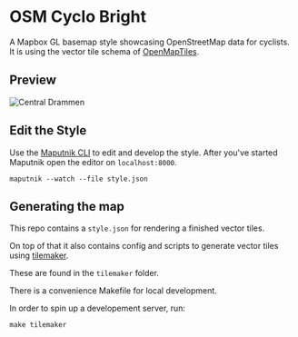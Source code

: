 # OSM Cyclo Bright
A Mapbox GL basemap style showcasing OpenStreetMap data for cyclists.
It is using the vector tile schema of [OpenMapTiles](https://github.com/openmaptiles/openmaptiles).

## Preview

![Central Drammen](screenshots/central-drammen.png)

## Edit the Style

Use the [Maputnik CLI](http://openmaptiles.org/docs/style/maputnik/) to edit and develop the style.
After you've started Maputnik open the editor on `localhost:8000`.

```
maputnik --watch --file style.json
```
## Generating the map

This repo contains a `style.json` for rendering a finished vector tiles.

On top of that it also contains config and scripts to generate vector
tiles using [tilemaker](https://github.com/systemed/tilemaker).

These are found in the `tilemaker` folder.

There is a convenience Makefile for local development. 

In order to spin up a developement server, run:

```
make tilemaker
```
